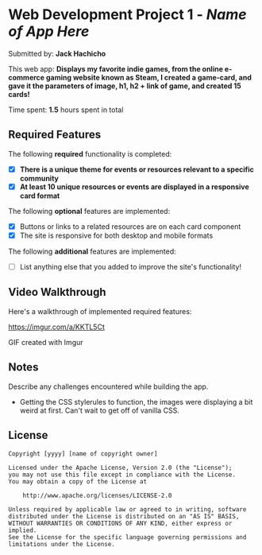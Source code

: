 # Web Development Project 1 - *Name of App Here*

Submitted by: **Jack Hachicho**

This web app: **Displays my favorite indie games, from the online e-commerce gaming website known as Steam, I created a game-card, and gave it the parameters of image, h1, h2 + link of game, and created 15 cards!**

Time spent: **1.5** hours spent in total

## Required Features

The following **required** functionality is completed:

- [X] **There is a unique theme for events or resources relevant to a specific community**
- [X] **At least 10 unique resources or events are displayed in a responsive card format**

The following **optional** features are implemented:

- [X] Buttons or links to a related resources are on each card component
- [X] The site is responsive for both desktop and mobile formats

The following **additional** features are implemented:

* [ ] List anything else that you added to improve the site's functionality!

## Video Walkthrough

Here's a walkthrough of implemented required features:

https://imgur.com/a/KKTL5Ct

<!-- Replace this with whatever GIF tool you used! -->
GIF created with Imgur
## Notes

Describe any challenges encountered while building the app.
- Getting the CSS stylerules to function, the images were displaying a bit weird at first. Can't wait to get off of vanilla CSS.

## License

    Copyright [yyyy] [name of copyright owner]

    Licensed under the Apache License, Version 2.0 (the "License");
    you may not use this file except in compliance with the License.
    You may obtain a copy of the License at

        http://www.apache.org/licenses/LICENSE-2.0

    Unless required by applicable law or agreed to in writing, software
    distributed under the License is distributed on an "AS IS" BASIS,
    WITHOUT WARRANTIES OR CONDITIONS OF ANY KIND, either express or implied.
    See the License for the specific language governing permissions and
    limitations under the License.
